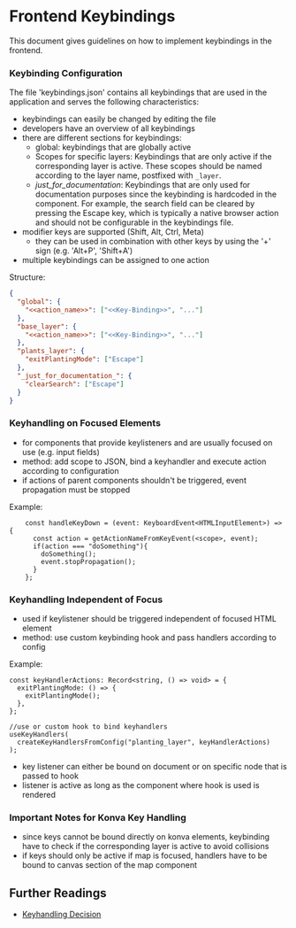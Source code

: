 # Frontend Keybindings

This document gives guidelines on how to implement keybindings in the frontend.

### Keybinding Configuration

The file 'keybindings.json' contains all keybindings that are used in the application and serves the following characteristics:

- keybindings can easily be changed by editing the file
- developers have an overview of all keybindings
- there are different sections for keybindings:
  - global: keybindings that are globally active
  - Scopes for specific layers:
    Keybindings that are only active if the corresponding layer is active.
    These scopes should be named according to the layer name, postfixed with `_layer`.
  - _just_for_documentation_:
    Keybindings that are only used for documentation purposes since the keybinding is hardcoded in the component.
    For example, the search field can be cleared by pressing the Escape key, which is typically a native browser action and should not be configurable in the keybindings file.
- modifier keys are supported (Shift, Alt, Ctrl, Meta)
  - they can be used in combination with other keys by using the '+' sign (e.g. 'Alt+P', 'Shift+A')
- multiple keybindings can be assigned to one action

Structure:

```json
{
  "global": {
    "<<action_name>>": ["<<Key-Binding>>", "..."]
  },
  "base_layer": {
    "<<action_name>>": ["<<Key-Binding>>", "..."]
  },
  "plants_layer": {
    "exitPlantingMode": ["Escape"]
  },
  "_just_for_documentation_": {
    "clearSearch": ["Escape"]
  }
}
```

### Keyhandling on Focused Elements

- for components that provide keylisteners and are usually focused on use (e.g. input fields)
- method: add scope to JSON, bind a keyhandler and execute action according to configuration
- if actions of parent components shouldn't be triggered, event propagation must be stopped

Example:

```
    const handleKeyDown = (event: KeyboardEvent<HTMLInputElement>) => {
      const action = getActionNameFromKeyEvent(<scope>, event);
      if(action === "doSomething"){
        doSomething();
        event.stopPropagation();
      }
    };
```

### Keyhandling Independent of Focus

- used if keylistener should be triggered independent of focused HTML element
- method: use custom keybinding hook and pass handlers according to config

Example:

```
const keyHandlerActions: Record<string, () => void> = {
  exitPlantingMode: () => {
    exitPlantingMode();
  },
};

//use or custom hook to bind keyhandlers
useKeyHandlers(
  createKeyHandlersFromConfig("planting_layer", keyHandlerActions)
);
```

- key listener can either be bound on document or on specific node that is passed to hook
- listener is active as long as the component where hook is used is rendered

### Important Notes for Konva Key Handling

- since keys cannot be bound directly on konva elements, keybinding have to check if the corresponding layer is active to avoid collisions
- if keys should only be active if map is focused, handlers have to be bound to canvas section of the map component

## Further Readings

- [Keyhandling Decision](../decisions/frontend_keyhandling.md)
